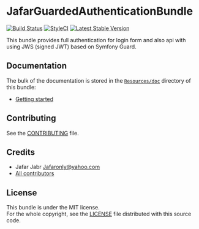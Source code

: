 JafarGuardedAuthenticationBundle
================================

[![Build Status](https://travis-ci.org/jafaronly/guarded-authentication-bundle.svg?branch=master)](https://travis-ci.org/jafaronly/guarded-authentication-bundle)
[![StyleCI](https://styleci.io/repos/115276722/shield?branch=master)](https://styleci.io/repos/115276722)
[![Latest Stable Version](https://poser.pugx.org/jafar/guarded-authentication-bundle/v/stable)](https://packagist.org/packages/jafar/guarded-authentication-bundle)

This bundle provides full authentication for login form and also api with using JWS (signed JWT) based on Symfony Guard.

Documentation
-------------

The bulk of the documentation is stored in the [`Resources/doc`](Resources/doc/index.md) directory of this bundle:

* [Getting started](Resources/doc/index.md#getting-started)

Contributing
------------

See the [CONTRIBUTING](CONTRIBUTING.md) file.

Credits
-------

* Jafar Jabr <Jafaronly@yahoo.com>
* [All contributors](https://github.com/jafaronly/guarded-authentication-bundle/graphs/contributors)

License
-------

This bundle is under the MIT license.  
For the whole copyright, see the [LICENSE](LICENSE) file distributed with this source code.

